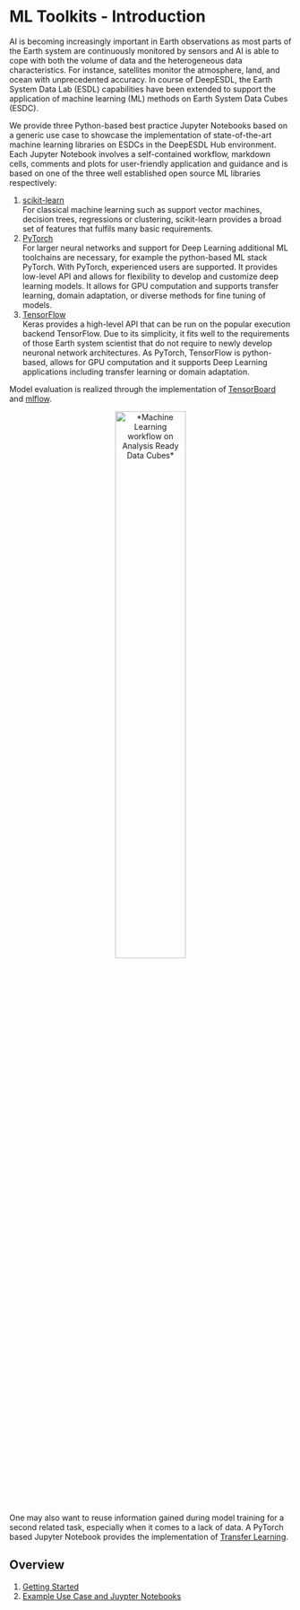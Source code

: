 # ML Toolkits - Introduction

AI is becoming increasingly important in Earth observations as most parts 
of the Earth system are continuously monitored by sensors and AI is able to 
cope  with both the volume of data and the heterogeneous data 
characteristics. For instance, satellites monitor the atmosphere, land, and 
ocean with unprecedented accuracy. In course of DeepESDL, the Earth System 
Data Lab (ESDL) capabilities have been extended to support the application of 
machine learning (ML) methods on Earth System Data Cubes (ESDC). 

We provide three Python-based best practice Jupyter Notebooks based on a 
generic use case to showcase the implementation of state-of-the-art machine 
learning libraries on ESDCs in the DeepESDL Hub environment. 
Each Jupyter Notebook involves a self-contained workflow, markdown cells, 
comments and plots for user-friendly application and guidance and is based 
on one of the three well established open source ML libraries respectively:

1.    [scikit-learn](https://scikit-learn.org/stable/)<br>
      For classical machine learning such as support vector machines, decision trees, regressions or clustering, scikit-learn provides a broad set of features that fulfils many basic requirements.
2.    [PyTorch](https://pytorch.org/)<br>
      For larger neural networks and support for Deep Learning additional ML toolchains are necessary, for example the python-based ML stack PyTorch. With PyTorch, experienced users are supported. It
      provides low-level API and allows for flexibility to develop and customize deep learning models. It allows for GPU computation and supports transfer learning, domain adaptation, or diverse methods
      for fine tuning of models.
3.    [TensorFlow](https://www.tensorflow.org/overview)<br>
      Keras provides a high-level API that can be run on the popular execution backend TensorFlow. Due to its simplicity, it fits well to the requirements of those Earth system scientist that do not           require to newly develop neuronal network architectures. As PyTorch, TensorFlow is python-based, allows for GPU computation and it supports Deep Learning applications including transfer learning         or domain adaptation.

Model evaluation is realized through the implementation of [TensorBoard](https://www.tensorflow.org/tensorboard) and 
[mlflow](https://mlflow.org/).

<!--![ML Toolkit Scheme](https://github.com/deepesdl/deepesdl-doc/blob/anja-xxx-ml_toolkit/docs/img/mltoolkit_scheme.png)
*Machine Learning workflow on Analysis Ready Data Cubes*-->

<p align="center">
<img src="https://github.com/deepesdl/deepesdl-doc/blob/anja-xxx-ml_toolkit/docs/img/mltoolkit_scheme.png" width="50%" height="50%" alt="*Machine Learning workflow on Analysis Ready Data Cubes*"/>
</p>

One may also want to reuse information gained during model training for a 
second related task, especially when it comes to a lack of data. A PyTorch 
based Jupyter Notebook provides the implementation of 
[Transfer Learning](https://github.com/deepesdl/ML-Toolkit/blob/master/src/transfer_learning.ipynb). 

## Overview
1. [Getting Started](getting-started.md)    
2. [Example Use Case and Juypter Notebooks](example.md)
   
